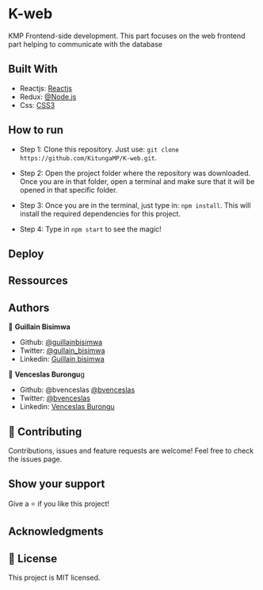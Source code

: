 # K-web

KMP Frontend-side development.
This part focuses on the web frontend part helping to communicate with the database


## Built With

- Reactjs: [Reactjs](https://reactjs.org/)
- Redux: [@Node.js](https://redux.js.org/)
- Css: [CSS3](https://www.w3schools.com/css/)


## How to run

- Step 1: Clone this repository. Just use: `git clone https://github.com/KitungaMP/K-web.git`.

- Step 2: Open the project folder where the repository was downloaded. Once you are in that folder, open a terminal and make sure that it will be opened in that specific folder.

- Step 3: Once you are in the terminal, just type in: `npm install`. This will install the required dependencies for this project.

- Step 4: Type in `npm start` to see the magic!

## Deploy

## Ressources

## Authors

👤 **Guillain Bisimwa**

- Github: [@guillainbisimwa](https://github.com/guillainbisimwa)
- Twitter: [@gullain_bisimwa](https://twitter.com/gullain_bisimwa)
- Linkedin: [Guillain bisimwa](https://www.linkedin.com/in/guillain-bisimwa-8a8b7a7b/)

👤 **Venceslas Burongu**g

- Github: @bvenceslas [@bvenceslas](https://github.com/bvenceslas)
- Twitter: [@bvenceslas](https://twitter.com/bvenceslas)
- Linkedin: [Venceslas Burongu](https://www.linkedin.com/in/venceslas-burongu-8271b519a/)

## 🤝 Contributing

Contributions, issues and feature requests are welcome!
Feel free to check the issues page.

## Show your support

Give a ⭐️ if you like this project!

## Acknowledgments

## 📝 License

This project is MIT licensed.
